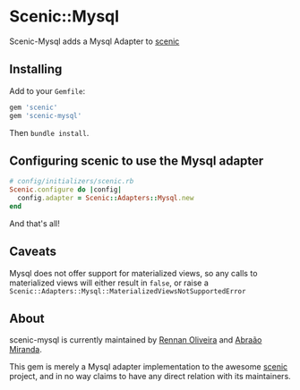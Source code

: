# Scenic::Mysql

Scenic-Mysql adds a Mysql Adapter to [scenic](https://github.com/thoughtbot/scenic)

## Installing

Add to your `Gemfile`:

```ruby
gem 'scenic'
gem 'scenic-mysql'
```

Then `bundle install`.

## Configuring scenic to use the Mysql adapter

```ruby
# config/initializers/scenic.rb
Scenic.configure do |config|
  config.adapter = Scenic::Adapters::Mysql.new
end
```

And that's all!

## Caveats

Mysql does not offer support for materialized views, so any calls to materialized views
will either result in `false`, or raise a `Scenic::Adapters::Mysql::MaterializedViewsNotSupportedError`

## About

scenic-mysql is currently maintained by [Rennan Oliveira] and [Abraão Miranda].
 
This gem is merely a Mysql adapter implementation to the awesome [scenic](https://github.com/thoughtbot/scenic) project,
and in no way claims to have any direct relation with its maintainers.

[Rennan Oliveira]: https://github.com/rennanoliveira
[Abraão Miranda]: https://github.com/abraaomiranda

